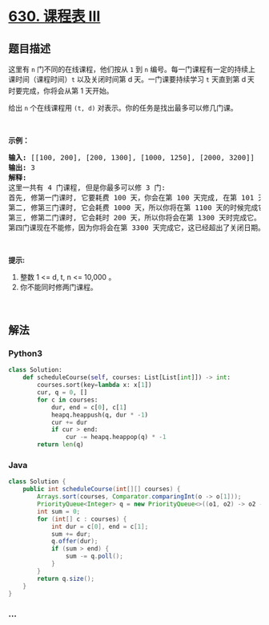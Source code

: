 # [630. 课程表 III](https://leetcode-cn.com/problems/course-schedule-iii)



## 题目描述

<!-- 这里写题目描述 -->

<p>这里有 <code>n</code> 门不同的在线课程，他们按从 <code>1</code> 到 <code>n</code>&nbsp;编号。每一门课程有一定的持续上课时间（课程时间）<code>t</code> 以及关闭时间第 d<sub>&nbsp;</sub>天。一门课要持续学习 <code>t</code> 天直到第 d<span style="font-size:10.5px"> </span>天时要完成，你将会从第 1 天开始。</p>

<p>给出 <code>n</code> 个在线课程用 <code>(t, d)</code> 对表示。你的任务是找出最多可以修几门课。</p>

<p>&nbsp;</p>

<p><strong>示例：</strong></p>

<pre>
<strong>输入:</strong> [[100, 200], [200, 1300], [1000, 1250], [2000, 3200]]
<strong>输出:</strong> 3
<strong>解释:</strong> 
这里一共有 4 门课程, 但是你最多可以修 3 门:
首先, 修第一门课时, 它要耗费 100 天，你会在第 100 天完成, 在第 101 天准备下门课。
第二, 修第三门课时, 它会耗费 1000 天，所以你将在第 1100 天的时候完成它, 以及在第 1101 天开始准备下门课程。
第三, 修第二门课时, 它会耗时 200 天，所以你将会在第 1300 天时完成它。
第四门课现在不能修，因为你将会在第 3300 天完成它，这已经超出了关闭日期。</pre>

<p>&nbsp;</p>

<p><strong>提示:</strong></p>

<ol>
	<li>整数 1 &lt;= d, t, n &lt;= 10,000 。</li>
	<li>你不能同时修两门课程。</li>
</ol>

<p>&nbsp;</p>


## 解法

<!-- 这里可写通用的实现逻辑 -->

<!-- tabs:start -->

### **Python3**

<!-- 这里可写当前语言的特殊实现逻辑 -->

```python
class Solution:
    def scheduleCourse(self, courses: List[List[int]]) -> int:
        courses.sort(key=lambda x: x[1])
        cur, q = 0, []
        for c in courses:
            dur, end = c[0], c[1]
            heapq.heappush(q, dur * -1)
            cur += dur
            if cur > end:
                cur -= heapq.heappop(q) * -1
        return len(q)
```

### **Java**

<!-- 这里可写当前语言的特殊实现逻辑 -->

```java
class Solution {
    public int scheduleCourse(int[][] courses) {
        Arrays.sort(courses, Comparator.comparingInt(o -> o[1]));
        PriorityQueue<Integer> q = new PriorityQueue<>((o1, o2) -> o2 - o1);
        int sum = 0;
        for (int[] c : courses) {
            int dur = c[0], end = c[1];
            sum += dur;
            q.offer(dur);
            if (sum > end) {
                sum -= q.poll();
            }
        }
        return q.size();
    }
}
```

### **...**

```

```

<!-- tabs:end -->
